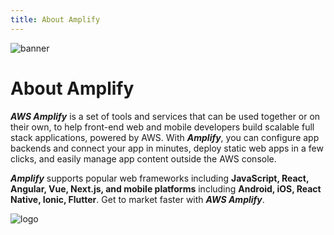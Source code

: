 ```yaml
---
title: About Amplify
---
```


![banner](./aws-amplify-banner.png)

# About Amplify

***AWS Amplify*** is a set of tools and services that can be used together or on their own, to help front-end web and mobile developers build scalable full stack applications, powered by AWS. With ***Amplify***, you can configure app backends and connect your app in minutes, deploy static web apps in a few clicks, and easily manage app content outside the AWS console.

***Amplify*** supports popular web frameworks including **JavaScript, React, Angular, Vue, Next.js, and mobile platforms** including **Android, iOS, React Native, Ionic, Flutter**. Get to market faster with ***AWS Amplify***.

![logo](./amplify-logo.png)